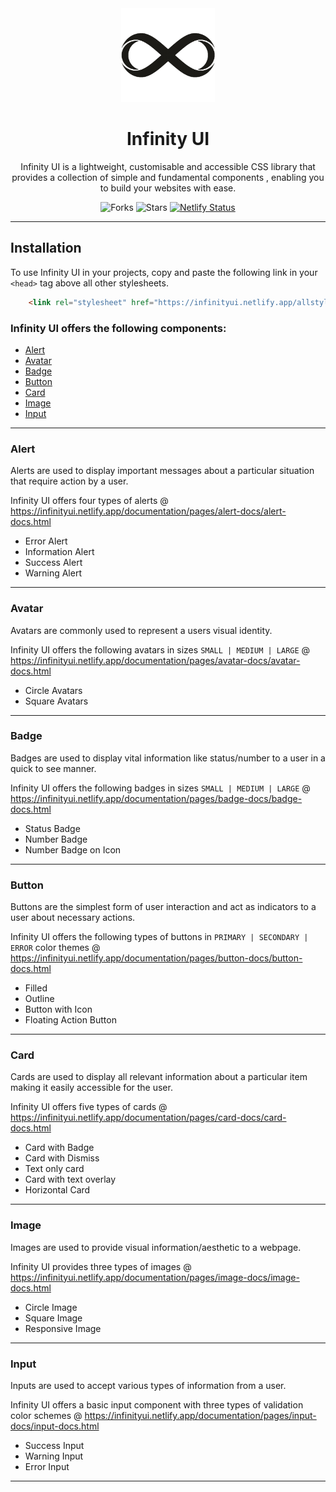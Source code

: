 <div align="center">

<img alt="logo" src="/images/infinity-logo.png" width="150px" height="150px" />

# Infinity UI

Infinity UI is a lightweight, customisable and accessible CSS library that provides a collection of simple and fundamental components , enabling you to build your websites with ease.

![Forks](https://img.shields.io/github/forks/NtshVrm/component-library)
![Stars](https://img.shields.io/github/forks/NtshVrm/component-library)
[![Netlify Status](https://api.netlify.com/api/v1/badges/a1fe7d1f-75e9-4c30-bd3a-8df76d74c08c/deploy-status)](https://app.netlify.com/sites/infinityui/deploys)

</div>

---

## Installation

To use Infinity UI in your projects, copy and paste the following link in your `<head>` tag above all other stylesheets.

```html
    <link rel="stylesheet" href="https://infinityui.netlify.app/allstyles.css">
```   

### Infinity UI offers the following components:

- [Alert](#alert)
- [Avatar](#avatar)
- [Badge](#badge)
- [Button](#button)
- [Card](#card)
- [Image](#image)
- [Input](#input)

---

### Alert

Alerts are used to display important messages about a particular situation that require action by a user.

Infinity UI offers four types of alerts @ https://infinityui.netlify.app/documentation/pages/alert-docs/alert-docs.html

- Error Alert
- Information Alert
- Success Alert
- Warning Alert

---

### Avatar

Avatars are commonly used to represent a users visual identity.

Infinity UI offers the following avatars  in sizes `SMALL | MEDIUM | LARGE` @ https://infinityui.netlify.app/documentation/pages/avatar-docs/avatar-docs.html

- Circle Avatars
- Square Avatars

---

### Badge

Badges are used to display vital information like status/number to a user in a quick to see manner.


Infinity UI offers the following badges in sizes `SMALL | MEDIUM | LARGE` @ https://infinityui.netlify.app/documentation/pages/badge-docs/badge-docs.html

- Status Badge
- Number Badge
- Number Badge on Icon 

---

### Button

Buttons are the simplest form of user interaction and act as indicators to a user about necessary actions.

Infinity UI offers the following types of buttons in `PRIMARY | SECONDARY | ERROR` color themes @ https://infinityui.netlify.app/documentation/pages/button-docs/button-docs.html

- Filled
- Outline
- Button with Icon
- Floating Action Button

---

### Card

Cards are used to display all relevant information about a particular item making it easily accessible for the user.

Infinity UI offers five types of cards @ https://infinityui.netlify.app/documentation/pages/card-docs/card-docs.html

- Card with Badge
- Card with Dismiss
- Text only card
- Card with text overlay
- Horizontal Card

---

### Image

Images are used to provide visual information/aesthetic to a webpage.

Infinity UI provides three types of images @ https://infinityui.netlify.app/documentation/pages/image-docs/image-docs.html

- Circle Image
- Square Image
- Responsive Image

---

### Input

Inputs are used to accept various types of information from a user.

Infinity UI offers a basic input component with three types of validation color schemes @ https://infinityui.netlify.app/documentation/pages/input-docs/input-docs.html

- Success Input
- Warning Input
- Error Input

---

